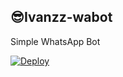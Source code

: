 ## 😎Ivanzz-wabot

Simple WhatsApp Bot

[![Deploy](https://www.herokucdn.com/deploy/button.svg)](https://heroku.com/deploy?template=https://github.com/Ivan-MLN/Herokuapp)
